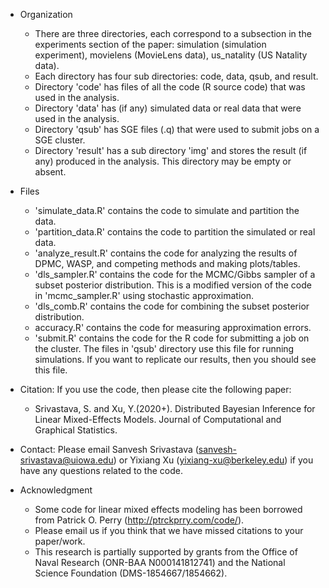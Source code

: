 * Organization
  - There are three directories, each correspond to a subsection in the experiments section of the paper: simulation (simulation experiment), movielens (MovieLens data), us_natality (US Natality data).
  - Each directory has four sub directories: code, data, qsub, and result.
  - Directory 'code' has files of all the code (R source code) that was used in the analysis. 
  - Directory 'data' has (if any) simulated data or real data that were used in the analysis. 
  - Directory 'qsub' has SGE files (.q) that were used to submit jobs on a SGE cluster. 
  - Directory 'result' has a sub directory 'img' and stores the result (if any) produced in the analysis. This directory may be empty or absent.

* Files
  - 'simulate_data.R' contains the code to simulate and partition the data. 
  - 'partition_data.R' contains the code to partition the simulated or real data. 
  - 'analyze_result.R' contains the code for analyzing the results of DPMC, WASP, and competing methods and making plots/tables.
  - 'dls_sampler.R' contains the code for the MCMC/Gibbs sampler of a subset posterior distribution. This is a modified version of the code in 'mcmc_sampler.R' using stochastic approximation.
  - 'dls_comb.R' contains the code for combining the subset posterior distribution.
  - accuracy.R' contains the code for measuring approximation errors. 
  - 'submit.R' contains the  code for the R code for submitting a job on the cluster. The files in 'qsub' directory use this file for running simulations. If you want to replicate our results, then you should see this file. 

* Citation:
  If you use the code, then please cite the following paper:
  - Srivastava, S. and Xu, Y.(2020+). Distributed Bayesian Inference for Linear Mixed-Effects Models. Journal of Computational and Graphical Statistics. 

* Contact:
  Please email Sanvesh Srivastava (<sanvesh-srivastava@uiowa.edu>) or Yixiang Xu (<yixiang-xu@berkeley.edu>) if you have any questions related to the code.

* Acknowledgment
  - Some code for linear mixed effects modeling has been borrowed from Patrick O. Perry (<http://ptrckprry.com/code/>).
  - Please email us if you think that we have missed citations to your paper/work. 
  - This research is partially supported by grants from the Office of Naval Research (ONR-BAA N000141812741) and the National Science Foundation (DMS-1854667/1854662). 
